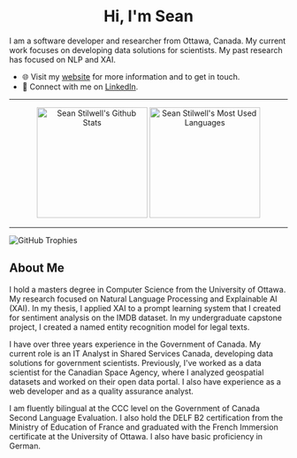 <h1 align="center">Hi, I'm Sean</h1>

I am a software developer and researcher from Ottawa, Canada. My current work focuses on developing data solutions for scientists. My past research has focused on NLP and XAI.

- 🌐 Visit my [website](https://seanstilwell.ca/) for more information and to get in touch.
- 🔗 Connect with me on [LinkedIn](https://www.linkedin.com/in/sean-stilwell/).

---

<div align="center">
    <img src="https://github-readme-stats.vercel.app/api?username=Sean-Stilwell&theme=slateorange&show_icons=true&hide_border=true" alt="Sean Stilwell's Github Stats" height="200"></img> 
    <img src="https://github-readme-stats.vercel.app/api/top-langs/?username=Sean-Stilwell&theme=slateorange&hide_border=true" alt="Sean Stilwell's Most Used Languages" height="200" />
</div>

---

![GitHub Trophies](https://github-profile-trophy.vercel.app/?username=Sean-Stilwell&no-frame=true&row=1&margin-w=4)

## About Me

I hold a masters degree in Computer Science from the University of Ottawa. My research focused on Natural Language Processing and Explainable AI (XAI). In my thesis, I applied XAI to a prompt learning system that I created for sentiment analysis on the IMDB dataset. In my undergraduate capstone project, I created a named entity recognition model for legal texts.

I have over three years experience in the Government of Canada. My current role is an IT Analyst in Shared Services Canada, developing data solutions for government scientists. Previously, I've worked as a data scientist for the Canadian Space Agency, where I analyzed geospatial datasets and worked on their open data portal. I also have experience as a web developer and as a quality assurance analyst.

I am fluently bilingual at the CCC level on the Government of Canada Second Language Evaluation. I also hold the DELF B2 certification from the Ministry of Education of France and graduated with the French Immersion certificate at the University of Ottawa. I also have basic proficiency in German.
